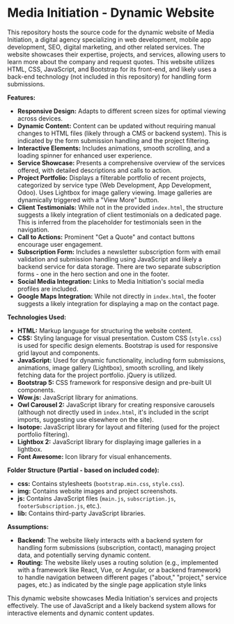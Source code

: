 # Media Initiation - Dynamic Website

This repository hosts the source code for the dynamic website of Media Initiation, a digital agency specializing in web development, mobile app development, SEO, digital marketing, and other related services. The website showcases their expertise, projects, and services, allowing users to learn more about the company and request quotes.  This website utilizes HTML, CSS, JavaScript, and Bootstrap for its front-end, and likely uses a back-end technology (not included in this repository) for handling form submissions.

**Features:**

* **Responsive Design:** Adapts to different screen sizes for optimal viewing across devices.
* **Dynamic Content:** Content can be updated without requiring manual changes to HTML files (likely through a CMS or backend system).  This is indicated by the form submission handling and the project filtering.
* **Interactive Elements:** Includes animations, smooth scrolling, and a loading spinner for enhanced user experience.
* **Service Showcase:**  Presents a comprehensive overview of the services offered, with detailed descriptions and calls to action.
* **Project Portfolio:** Displays a filterable portfolio of recent projects, categorized by service type (Web Development, App Development, Odoo).  Uses Lightbox for image gallery viewing.  Image galleries are dynamically triggered with a "View More" button.
* **Client Testimonials:**  While not in the provided `index.html`, the structure suggests a likely integration of client testimonials on a dedicated page. This is inferred from the placeholder for testimonials seen in the navigation.
* **Call to Actions:**  Prominent "Get a Quote" and contact buttons encourage user engagement.
* **Subscription Form:**  Includes a newsletter subscription form with email validation and submission handling using JavaScript and likely a backend service for data storage.  There are two separate subscription forms - one in the hero section and one in the footer.
* **Social Media Integration:** Links to Media Initiation's social media profiles are included.
* **Google Maps Integration:** While not directly in `index.html`, the footer suggests a likely integration for displaying a map on the contact page.


**Technologies Used:**

* **HTML:** Markup language for structuring the website content.
* **CSS:** Styling language for visual presentation. Custom CSS (`style.css`) is used for specific design elements.  Bootstrap is used for responsive grid layout and components.
* **JavaScript:** Used for dynamic functionality, including form submissions, animations, image gallery (Lightbox), smooth scrolling, and likely fetching data for the project portfolio. jQuery is utilized.
* **Bootstrap 5:** CSS framework for responsive design and pre-built UI components.
* **Wow.js:** JavaScript library for animations.
* **Owl Carousel 2:** JavaScript library for creating responsive carousels (although not directly used in `index.html`, it's included in the script imports, suggesting use elsewhere on the site).
* **Isotope:** JavaScript library for layout and filtering (used for the project portfolio filtering).
* **Lightbox 2:** JavaScript library for displaying image galleries in a lightbox.
* **Font Awesome:** Icon library for visual enhancements.


**Folder Structure (Partial - based on included code):**

* **css:** Contains stylesheets (`bootstrap.min.css`, `style.css`).
* **img:** Contains website images and project screenshots.
* **js:** Contains JavaScript files (`main.js`, `subscription.js`, `footerSubscription.js`, etc.).
* **lib:** Contains third-party JavaScript libraries.


**Assumptions:**

* **Backend:** The website likely interacts with a backend system  for handling form submissions (subscription, contact), managing project data, and potentially serving dynamic content.
* **Routing:**  The website likely uses a routing solution (e.g., implemented with a framework like React, Vue, or Angular, or a backend framework) to handle navigation between different pages ("about," "project," service pages, etc.) as indicated by the single page application style links


This dynamic website showcases Media Initiation's services and projects effectively.  The use of JavaScript and a likely backend system allows for interactive elements and dynamic content updates.
